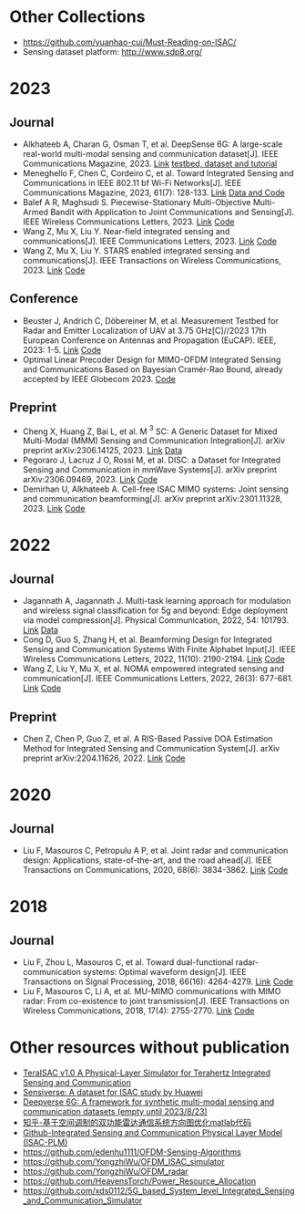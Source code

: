 # Other Collections
* https://github.com/yuanhao-cui/Must-Reading-on-ISAC/
* Sensing dataset platform: http://www.sdp8.org/

# 2023
## Journal
* Alkhateeb A, Charan G, Osman T, et al. DeepSense 6G: A large-scale real-world multi-modal sensing and communication dataset[J]. IEEE Communications Magazine, 2023. [Link](https://ieeexplore.ieee.org/abstract/document/10144504/) [testbed, dataset and tutorial](https://deepsense6g.net/
)
* Meneghello F, Chen C, Cordeiro C, et al. Toward Integrated Sensing and Communications in IEEE 802.11 bf Wi-Fi Networks[J]. IEEE Communications Magazine, 2023, 61(7): 128-133. [Link](https://ieeexplore.ieee.org/abstract/document/10192291/) [Data and Code](https://github.com/francescamen/SHARPax)
* Balef A R, Maghsudi S. Piecewise-Stationary Multi-Objective Multi-Armed Bandit with Application to Joint Communications and Sensing[J]. IEEE Wireless Communications Letters, 2023. [Link](https://ieeexplore.ieee.org/abstract/document/10044185/) [Code](https://github.com/amirbalef/PS_MOMAB)
* Wang Z, Mu X, Liu Y. Near-field integrated sensing and communications[J]. IEEE Communications Letters, 2023. [Link](https://ieeexplore.ieee.org/abstract/document/10135096/) [Code](https://github.com/zhaolin820/near-field-integrated-sensing-and-communications)
* Wang Z, Mu X, Liu Y. STARS enabled integrated sensing and communications[J]. IEEE Transactions on Wireless Communications, 2023. [Link](https://ieeexplore.ieee.org/abstract/document/10050406/) [Code](https://github.com/zhaolin820/stars-enabled-integrated-sensing-and-communications)

## Conference
* Beuster J, Andrich C, Döbereiner M, et al. Measurement Testbed for Radar and Emitter Localization of UAV at 3.75 GHz[C]//2023 17th European Conference on Antennas and Propagation (EuCAP). IEEE, 2023: 1-5. [Link](https://ieeexplore.ieee.org/abstract/document/10133118/) [Code](https://github.com/EMS-TU-Ilmenau/usrp_rxtx
)
* Optimal Linear Precoder Design for MIMO-OFDM Integrated Sensing and Communications Based on Bayesian Cramér-Rao Bound, already accepted by IEEE Globecom 2023. [Code](https://github.com/xinyanglii/isac-mimo-ofdm-wf)

## Preprint
* Cheng X, Huang Z, Bai L, et al. M $^3$ SC: A Generic Dataset for Mixed Multi-Modal (MMM) Sensing and Communication Integration[J]. arXiv preprint arXiv:2306.14125, 2023. [Link](https://arxiv.org/abs/2306.14125) [Data](http://pcni.pku.edu.cn/dataset_1.html)
* Pegoraro J, Lacruz J O, Rossi M, et al. DISC: a Dataset for Integrated Sensing and Communication in mmWave Systems[J]. arXiv preprint arXiv:2306.09469, 2023. [Link](https://arxiv.org/abs/2306.09469) [Code](https://dx.doi.org/10.21227/2gm7-9z72)
* Demirhan U, Alkhateeb A. Cell-free ISAC MIMO systems: Joint sensing and communication beamforming[J]. arXiv preprint arXiv:2301.11328, 2023. [Link](https://arxiv.org/abs/2301.11328) [Code](https://github.com/umut-demirhan/Cell-free-ISAC-beamforming)

# 2022
## Journal
* Jagannath A, Jagannath J. Multi-task learning approach for modulation and wireless signal classification for 5g and beyond: Edge deployment via model compression[J]. Physical Communication, 2022, 54: 101793. [Link](https://www.sciencedirect.com/science/article/pii/S1874490722001100) [Data](https://github.com/ANDROComputationalSolutions/RadarCommDataset)
* Cong D, Guo S, Zhang H, et al. Beamforming Design for Integrated Sensing and Communication Systems With Finite Alphabet Input[J]. IEEE Wireless Communications Letters, 2022, 11(10): 2190-2194. [Link](https://ieeexplore.ieee.org/abstract/document/9850347
) [Code](https://github.com/congdingyan/DL-code-for-ISAC-FAI)
* Wang Z, Liu Y, Mu X, et al. NOMA empowered integrated sensing and communication[J]. IEEE Communications Letters, 2022, 26(3): 677-681. [Link](https://ieeexplore.ieee.org/abstract/document/9668964/) [Code](https://github.com/zhaolin820/noma-empowered-integrated-sensing-and-communication)

## Preprint
* Chen Z, Chen P, Guo Z, et al. A RIS-Based Passive DOA Estimation Method for Integrated Sensing and Communication System[J]. arXiv preprint arXiv:2204.11626, 2022. [Link](https://arxiv.org/abs/2204.11626) [Code](https://github.com/chenpengseu/PassiveDOA-ISAC-RIS.git)

# 2020
## Journal
* Liu F, Masouros C, Petropulu A P, et al. Joint radar and communication design: Applications, state-of-the-art, and the road ahead[J]. IEEE Transactions on Communications, 2020, 68(6): 3834-3862. [Link](https://ieeexplore.ieee.org/abstract/document/8999605/) [Code](https://github.com/yuanhao-cui/Must-Reading-on-ISAC/tree/main/Codes/Fan2020TCOM%20by%20Nate%20Raymondi)

# 2018
## Journal
* Liu F, Zhou L, Masouros C, et al. Toward dual-functional radar-communication systems: Optimal waveform design[J]. IEEE Transactions on Signal Processing, 2018, 66(16): 4264-4279. [Link](https://ieeexplore.ieee.org/abstract/document/8386661/) [Code](https://github.com/yuanhao-cui/Must-Reading-on-ISAC/tree/main/Codes/Fan2018TSP)
* Liu F, Masouros C, Li A, et al. MU-MIMO communications with MIMO radar: From co-existence to joint transmission[J]. IEEE Transactions on Wireless Communications, 2018, 17(4): 2755-2770. [Link](https://ieeexplore.ieee.org/abstract/document/8288677/) [Code](https://github.com/yuanhao-cui/Must-Reading-on-ISAC/tree/main/Codes/Fan2018TWC%20by%20Nate%20Raymondi)

# Other resources without publication
* [TeraISAC v1.0 A Physical-Layer Simulator for Terahertz Integrated Sensing and Communication](https://github.com/TWCLabSJTU/TeraISAC)
* [Sensiverse: A dataset for ISAC study by Huawei](https://sensiverse.github.io/)
* [Deepverse 6G: A framework for synthetic multi-modal sensing and communication datasets (empty until 2023/8/23)](https://deepverse6g.net/
)
* [知乎-基于空间调制的双功能雷达通信系统方向图优化matlab代码](https://zhuanlan.zhihu.com/p/599419691)
* [Github-Integrated Sensing and Communication Physical Layer Model (ISAC-PLM)](https://github.com/wigig-tools/isac-plm)
* https://github.com/edenhu1111/OFDM-Sensing-Algorithms
* https://github.com/YongzhiWu/OFDM_ISAC_simulator
* https://github.com/YongzhiWu/OFDM_radar
* https://github.com/HeavensTorch/Power_Resource_Allocation
* https://github.com/xds0112/5G_based_System_level_Integrated_Sensing_and_Communication_Simulator

